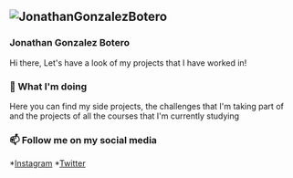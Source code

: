 ![JonathanGonzalezBotero](https://bannerlinkedin.s3-ap-southeast-2.amazonaws.com/Banner.png)
---
### Jonathan Gonzalez Botero
Hi there, Let's have a look of my projects that I have worked in!

### 🔭 What I'm doing
Here you can find my side projects, the challenges that I'm taking part of and the projects of all the courses that I'm currently studying

### 📫 Follow me on my social media
*[Instagram](https://www.instagram.com/jonathangonzalezbotero)
*[Twitter](https://twitter.com/jonathan2138)

<!--
**jonathangonzalezbotero/jonathangonzalezbotero** is a ✨ _special_ ✨ repository because its `README.md` (this file) appears on your GitHub profile.

Here are some ideas to get you started:

- 🔭 I’m currently working on ...
- 🌱 I’m currently learning ...
- 👯 I’m looking to collaborate on ...
- 🤔 I’m looking for help with ...
- 💬 Ask me about ...
- 📫 How to reach me: ...
- 😄 Pronouns: ...
- ⚡ Fun fact: ...
-->
